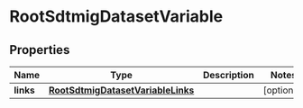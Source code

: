 

# RootSdtmigDatasetVariable


## Properties

| Name | Type | Description | Notes |
|------------ | ------------- | ------------- | -------------|
|**links** | [**RootSdtmigDatasetVariableLinks**](RootSdtmigDatasetVariableLinks.md) |  |  [optional] |



